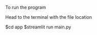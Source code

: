 To run the program 

Head to the terminal with the file location 


$cd app 
$streamlit run main.py
